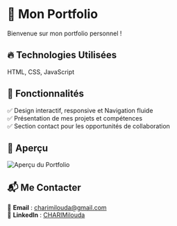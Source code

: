 # 🚀 Mon Portfolio  

Bienvenue sur mon portfolio personnel !
## 🔥 Technologies Utilisées  
 HTML, CSS, JavaScript 
 ## 📌 Fonctionnalités  
✅ Design interactif, responsive  et Navigation fluide  
✅ Présentation de mes projets et compétences  
✅ Section contact pour les opportunités de collaboration  
## 📸 Aperçu  
![Aperçu du Portfolio](lienversvideodemo)  
## 📬 Me Contacter  
📧 **Email** : [charimilouda@gmail.com](mailto:charimilouda@gmail.com@gmail.com)  
💼 **LinkedIn** : [CHARIMilouda](https://www.linkedin.com/in/milouda-chari/)  
